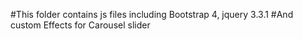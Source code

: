#This folder contains js files including Bootstrap 4, jquery 3.3.1
#And custom Effects for Carousel slider